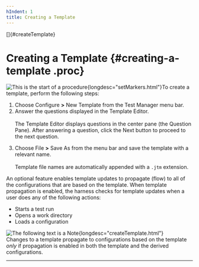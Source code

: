 ```yaml
---
hIndent: 1
title: Creating a Template
---
```


[]{#createTemplate}

# Creating a Template {#creating-a-template .proc}

![This is the start of a procedure](../../images/hg_proc.gif){longdesc="setMarkers.html"}To create a
template, perform the following steps:

1.  Choose Configure **\>** New Template from the Test Manager menu bar.
2.  Answer the questions displayed in the Template Editor.\
    \
    The Template Editor displays questions in the center pane (the Question Pane). After answering a
    question, click the Next button to proceed to the next question.

<!-- -->

3.  Choose File **\>** Save As from the menu bar and save the template with a relevant name.\
    \
    Template file names are automatically appended with a `.jtm` extension.

An optional feature enables template updates to propagate (flow) to all of the configurations that
are based on the template. When template propagation is enabled, the harness checks for template
updates when a user does any of the following actions:

-   Starts a test run
-   Opens a work directory
-   Loads a configuration

![The following text is a Note](../../images/hg_note.gif){longdesc="createTemplate.html"}\
Changes to a template propagate to configurations based on the template *only* if propagation is
enabled in both the template and the derived configurations.

----------------------------------------------------------------------------------------------------


